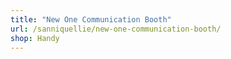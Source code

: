 ```yaml
---
title: "New One Communication Booth"
url: /sanniquellie/new-one-communication-booth/
shop: Handy
---
```


